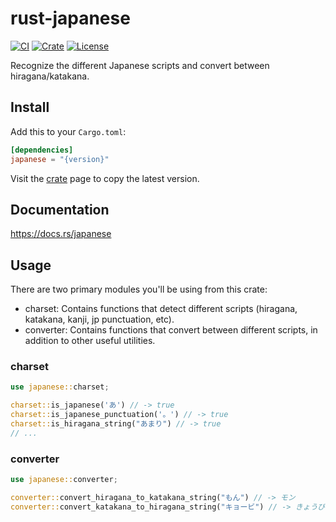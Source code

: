# rust-japanese

[![CI](https://github.com/mrahhal/rust-japanese/actions/workflows/ci.yml/badge.svg)](https://github.com/mrahhal/rust-japanese/actions/workflows/ci.yml)
[![Crate][crate-image]][crate-link]
[![License](https://img.shields.io/badge/license-MIT-blue.svg)](https://opensource.org/licenses/MIT)

Recognize the different Japanese scripts and convert between hiragana/katakana.

## Install

Add this to your `Cargo.toml`:

```toml
[dependencies]
japanese = "{version}"
```

Visit the [crate](crate-link) page to copy the latest version.

## Documentation

https://docs.rs/japanese

## Usage

There are two primary modules you'll be using from this crate:

- charset: Contains functions that detect different scripts (hiragana, katakana, kanji, jp punctuation, etc).
- converter: Contains functions that convert between different scripts, in addition to other useful utilities.

### charset

```rs
use japanese::charset;

charset::is_japanese('あ') // -> true
charset::is_japanese_punctuation('。') // -> true
charset::is_hiragana_string("あまり") // -> true
// ...
```

### converter

```rs
use japanese::converter;

converter::convert_hiragana_to_katakana_string("もん") // -> モン
converter::convert_katakana_to_hiragana_string("キョービ") // -> きょうび
```

[//]: # "links"
[crate-image]: https://img.shields.io/crates/v/japanese.svg
[crate-link]: https://crates.io/crates/japanese
